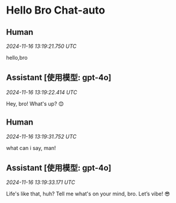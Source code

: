 # Hello Bro Chat-auto

## Human

*2024-11-16 13:19:21.750 UTC*

hello,bro

## Assistant [使用模型: gpt-4o]

*2024-11-16 13:19:22.414 UTC*

Hey, bro! What's up? 😊

## Human

*2024-11-16 13:19:31.752 UTC*

what can i say, man!

## Assistant [使用模型: gpt-4o]

*2024-11-16 13:19:33.171 UTC*

Life's like that, huh? Tell me what's on your mind, bro. Let’s vibe! 😎